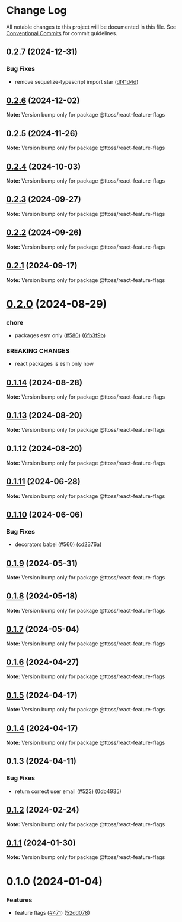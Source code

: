 # Change Log

All notable changes to this project will be documented in this file.
See [Conventional Commits](https://conventionalcommits.org) for commit guidelines.

## 0.2.7 (2024-12-31)

### Bug Fixes

- remove sequelize-typescript import star ([df41d4d](https://github.com/ttoss/ttoss/commit/df41d4d03b7696cb2f30648e91f56e9e2cad8013))

## [0.2.6](https://github.com/ttoss/ttoss/compare/@ttoss/react-feature-flags@0.2.5...@ttoss/react-feature-flags@0.2.6) (2024-12-02)

**Note:** Version bump only for package @ttoss/react-feature-flags

## 0.2.5 (2024-11-26)

**Note:** Version bump only for package @ttoss/react-feature-flags

## [0.2.4](https://github.com/ttoss/ttoss/compare/@ttoss/react-feature-flags@0.2.3...@ttoss/react-feature-flags@0.2.4) (2024-10-03)

**Note:** Version bump only for package @ttoss/react-feature-flags

## [0.2.3](https://github.com/ttoss/ttoss/compare/@ttoss/react-feature-flags@0.2.2...@ttoss/react-feature-flags@0.2.3) (2024-09-27)

**Note:** Version bump only for package @ttoss/react-feature-flags

## [0.2.2](https://github.com/ttoss/ttoss/compare/@ttoss/react-feature-flags@0.2.1...@ttoss/react-feature-flags@0.2.2) (2024-09-26)

**Note:** Version bump only for package @ttoss/react-feature-flags

## [0.2.1](https://github.com/ttoss/ttoss/compare/@ttoss/react-feature-flags@0.2.0...@ttoss/react-feature-flags@0.2.1) (2024-09-17)

**Note:** Version bump only for package @ttoss/react-feature-flags

# [0.2.0](https://github.com/ttoss/ttoss/compare/@ttoss/react-feature-flags@0.1.14...@ttoss/react-feature-flags@0.2.0) (2024-08-29)

### chore

- packages esm only ([#580](https://github.com/ttoss/ttoss/issues/580)) ([6fb3f9b](https://github.com/ttoss/ttoss/commit/6fb3f9b859ceb1c2b89dd5a97465ac7d7dd4f3a2))

### BREAKING CHANGES

- react packages is esm only now

## [0.1.14](https://github.com/ttoss/ttoss/compare/@ttoss/react-feature-flags@0.1.13...@ttoss/react-feature-flags@0.1.14) (2024-08-28)

**Note:** Version bump only for package @ttoss/react-feature-flags

## [0.1.13](https://github.com/ttoss/ttoss/compare/@ttoss/react-feature-flags@0.1.12...@ttoss/react-feature-flags@0.1.13) (2024-08-20)

**Note:** Version bump only for package @ttoss/react-feature-flags

## 0.1.12 (2024-08-20)

**Note:** Version bump only for package @ttoss/react-feature-flags

## [0.1.11](https://github.com/ttoss/ttoss/compare/@ttoss/react-feature-flags@0.1.10...@ttoss/react-feature-flags@0.1.11) (2024-06-28)

**Note:** Version bump only for package @ttoss/react-feature-flags

## [0.1.10](https://github.com/ttoss/ttoss/compare/@ttoss/react-feature-flags@0.1.9...@ttoss/react-feature-flags@0.1.10) (2024-06-06)

### Bug Fixes

- decorators babel ([#560](https://github.com/ttoss/ttoss/issues/560)) ([cd2376a](https://github.com/ttoss/ttoss/commit/cd2376a67c37205b205ef4d7a64d8055c05531f1))

## [0.1.9](https://github.com/ttoss/ttoss/compare/@ttoss/react-feature-flags@0.1.8...@ttoss/react-feature-flags@0.1.9) (2024-05-31)

**Note:** Version bump only for package @ttoss/react-feature-flags

## [0.1.8](https://github.com/ttoss/ttoss/compare/@ttoss/react-feature-flags@0.1.7...@ttoss/react-feature-flags@0.1.8) (2024-05-18)

**Note:** Version bump only for package @ttoss/react-feature-flags

## [0.1.7](https://github.com/ttoss/ttoss/compare/@ttoss/react-feature-flags@0.1.6...@ttoss/react-feature-flags@0.1.7) (2024-05-04)

**Note:** Version bump only for package @ttoss/react-feature-flags

## [0.1.6](https://github.com/ttoss/ttoss/compare/@ttoss/react-feature-flags@0.1.5...@ttoss/react-feature-flags@0.1.6) (2024-04-27)

**Note:** Version bump only for package @ttoss/react-feature-flags

## [0.1.5](https://github.com/ttoss/ttoss/compare/@ttoss/react-feature-flags@0.1.4...@ttoss/react-feature-flags@0.1.5) (2024-04-17)

**Note:** Version bump only for package @ttoss/react-feature-flags

## [0.1.4](https://github.com/ttoss/ttoss/compare/@ttoss/react-feature-flags@0.1.3...@ttoss/react-feature-flags@0.1.4) (2024-04-17)

**Note:** Version bump only for package @ttoss/react-feature-flags

## 0.1.3 (2024-04-11)

### Bug Fixes

- return correct user email ([#523](https://github.com/ttoss/ttoss/issues/523)) ([0db4935](https://github.com/ttoss/ttoss/commit/0db493553f8b9c748b7edf4cd47bdbeeb5f53ee0))

## [0.1.2](https://github.com/ttoss/ttoss/compare/@ttoss/react-feature-flags@0.1.1...@ttoss/react-feature-flags@0.1.2) (2024-02-24)

**Note:** Version bump only for package @ttoss/react-feature-flags

## [0.1.1](https://github.com/ttoss/ttoss/compare/@ttoss/react-feature-flags@0.1.0...@ttoss/react-feature-flags@0.1.1) (2024-01-30)

**Note:** Version bump only for package @ttoss/react-feature-flags

# 0.1.0 (2024-01-04)

### Features

- feature flags ([#471](https://github.com/ttoss/ttoss/issues/471)) ([52dd078](https://github.com/ttoss/ttoss/commit/52dd078ba6df95fc345afcff5d4e61497b22da8a))
